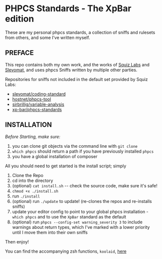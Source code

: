 # PHPCS Standards - The XpBar edition

These are my personal phpcs standards, a collection of sniffs and rulesets from others, and some I've written myself.

## PREFACE

This repo contains both my own work, and the works of [Squiz Labs](https://github.com/squizlabs/PHP_CodeSniffer) and [Slevomat](https://github.com/slevomat/coding-standard), and uses phpcs Sniffs written by multiple other parties.

Repositories for sniffs not included in the default set provided by Squiz Labs:
- [slevomat/coding-standard](https://github.com/slevomat/coding-standard)
- [hostnet/phpcs-tool](https://github.com/hostnet/phpcs-tool)
- [sirbrillig/variable-analysis](https://github.com/sirbrillig/phpcs-variable-analysis)
- [xp-bar/phpcs-standards](#)

## INSTALLATION

*Before Starting, make sure:*
1. you can clone git objects via the command line with `git clone`
2. `which phpcs` should return a path if you have previously installed `phpcs`
3. you have a global installation of composer

All you should need to get started is the install script; simply

1. Clone the Repo
2. cd into the directory
3. (optional) `cat install.sh` -- check the source code, make sure it's safe!
4. `chmod +x ./install.sh`
5. run `./install`
6. (optional) run `./update` to update! (re-clones the repos and re-installs sniffs)
7. update your editor config to point to your global phpcs installation - `which phpcs` and to use the `XpBar` standard as the default
8. (optional) run `phpcs --config-set warning_severity 3` to include warnings about return types, which I've marked with a lower priority until I move them into their own sniffs

Then enjoy!

You can find the accompanying zsh functions, `koolaid`, [here](https://github.com/xp-bar/.files/blob/master/.koolaid)
